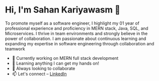 # Hi, I'm Sahan Kariyawasm 👋

To promote myself as a software engineer, I highlight my 01 year of professional experience and proficiency in MERN stack, Java, SQL, and Microservices. I thrive in team environments and strongly believe in the power of collaboration. I am passionate about continuous learning and expanding my expertise in software engineering through collaboration and teamwork

- 🔭 Currently working on MERN full stack development 
- 🌱 Learning anything I can get my hands on!
- 👯 Always looking to collaborate
- 📫 Let's connect – [LinkedIn]([https://www.linkedin.com/in/afrazsiddiqui](https://www.linkedin.com/in/sahan-sulochana-kariyawasam-1a52691a)) 

